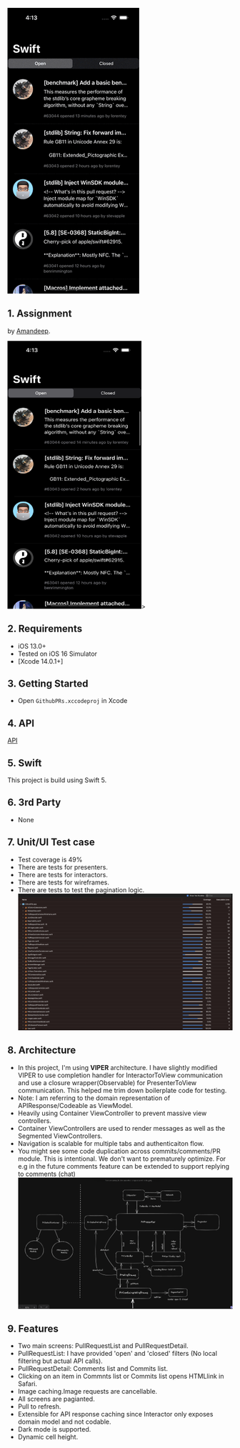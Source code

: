 ![Demo](docs/demo.gif)

## 1. Assignment

by [Amandeep](mailto:amandeep.saluja21@gmail.com).

<img src="https://raw.githubusercontent.com/amandeepSingh21/github-prs/main/docs/screenshot.png" width="300" height="600">>

## 2. Requirements
- iOS 13.0+
- Tested on iOS 16 Simulator
- [Xcode 14.0.1+]

## 3. Getting Started
- Open `GithubPRs.xccodeproj` in Xcode

## 4. API
[API](https://api.github.com/repos/apple/swift/pulls?page=1&per_page=10)

## 5. Swift
This project is build using Swift 5.

## 6. 3rd Party
- None

## 7. Unit/UI Test case
 - Test coverage is 49%
 - There are tests for presenters.
 - There are tests for interactors.
 - There are tests for wireframes.
 - There are tests to test the pagination logic.
 ![Coverage](docs/coverage.png)


## 8. Architecture 
- In this project, I'm using **VIPER** architecture.
I have slightly modified VIPER to use completion handler for InteractorToView communication
and use a closure wrapper(Observable) for PresenterToView communication. This helped me trim down
boilerplate code for testing.
- Note: I am referring to the domain representation of APIResponse/Codeable as ViewModel.
- Heavily using Container ViewController to prevent massive view controllers.
- Container ViewControllers are used to render messages as well as the Segmented ViewControllers.
- Navigation is scalable for multiple tabs and authenticaiton flow.
- You might see some code duplication across commits/comments/PR module. This is intentional.
   We don't want to prematurely optimize. For e.g in the future comments feature can be extended to support replying to comments (chat)
![Coverage](docs/architecture.png)

## 9. Features 
 - Two main screens: PullRequestList and PullRequestDetail.
 - PullRequestList: I have provided 'open' and 'closed' filters (No local filtering but actual API calls).
 - PullRequestDetail: Comments list and Commits list.
 - Clicking on an item in Commnts list or Commits list opens HTMLlink in Safari.
 - Image caching.Image requests are cancellable.
 - All screens are pagianted.
 - Pull to refresh.
 - Extensible for API response caching since Interactor only exposes domain model and not codable.
 - Dark mode is supported.
 - Dynamic cell height.
